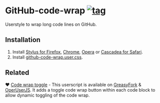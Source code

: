 # GitHub-code-wrap [![tag](https://img.shields.io/github/tag/StylishThemes/GitHub-code-wrap.svg)](https://github.com/StylishThemes/GitHub-code-wrap/tags)

Userstyle to wrap long code lines on GitHub.

## Installation

1. Install [Stylus for Firefox](https://addons.mozilla.org/en-US/firefox/addon/styl-us/), [Chrome](https://chrome.google.com/webstore/detail/stylus/clngdbkpkpeebahjckkjfobafhncgmne), [Opera](https://addons.opera.com/en-gb/extensions/details/stylus/) or [Cascadea for Safari](https://cascadea.app/).
2. Install [github-code-wrap.user.css](https://raw.githubusercontent.com/StylishThemes/GitHub-code-wrap/master/github-code-wrap.user.css).

## Related

&#x2764; [Code wrap toggle](https://github.com/StylishThemes/GitHub-Dark-Script#toggles) - This userscript is available on [GreasyFork](https://greasyfork.org/en/scripts/18789-github-toggle-code-wrap) & [OperUserJS](https://openuserjs.org/scripts/StylishThemes/GitHub_Toggle_Code_Wrap). It adds a toggle code wrap button within each code block to allow dynamic toggling of the code wrap.
